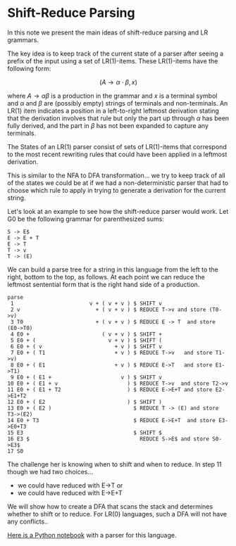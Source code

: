 # Shift-Reduce Parsing


In this note we present the main ideas of shift-reduce parsing and LR grammars.

The key idea is to keep track of the current state of a parser after seeing a prefix of the input
using a set of LR(1)-items.  These LR(1)-items have the following form:

$$(A \rightarrow \alpha \cdot \beta , x)$$

where $A \rightarrow \alpha\beta$ is a production in the grammar and $x$ is a terminal symbol
and $\alpha$ and $\beta$ are (possibly empty) strings of terminals and non-terminals. An LR(1) item
indicates a position in a left-to-right leftmost derivation stating that the derivation involves
that rule but only the part up through $\alpha$ has been fully derived, and the part in $\beta$
has not been expanded to capture any terminals.

The States of an LR(1) parser consist of sets of LR(1)-items that correspond to the most recent
rewriting rules that could have been applied in a leftmost derivation.

This is similar to the NFA to DFA transformation... we try to keep track of all of the states
we could be at if we had a non-deterministic parser that had to choose which rule to apply
in trying to generate a derivation for the current string. 

Let's look at an example to see how the shift-reduce parser would work.
Let G0 be the following grammar for parenthesized sums:
```
S -> E$
E -> E + T
E -> T
T -> v
T -> (E)
```
We can build a parse tree for a string in this language from the left to the right, bottom to the top, as follows.
At each point we can reduce the leftmost sentential form that is the right hand side of a production. 
```
parse
 1                        v + ( v + v ) $ SHIFT v
 2 v                        + ( v + v ) $ REDUCE T->v and store (T0->v) 
 3 T0                       + ( v + v ) $ REDUCE E -> T  and store (E0->T0)
 4 E0 +                       ( v + v ) $ SHIFT +
 5 E0 + (                       v + v ) $ SHIFT (
 6 E0 + ( v                       + v ) $ SHIFT v
 7 E0 + ( T1                      + v ) $ REDUCE T->v   and store T1->v)
 8 E0 + ( E1                      + v ) $ REDUCE E->T   and store E1->T1)
 9 E0 + ( E1 +                      v ) $ SHIFT v
10 E0 + ( E1 + v                      ) $ REDUCE T->v  and store T2->v
11 E0 + ( E1 + T2                     ) $ REDUCE E->E+T and store E2->E1+T2
12 E0 + ( E2                          ) $ SHIFT )
13 E0 + ( E2 )                          $ REDUCE T -> (E) and store T3->(E2)
14 E0 + T3                              $ REDUCE E->E+T  and store E3->E0+T3
15 E3                                   $ SHIFT $
16 E3 $                                   REDUCE S->E$ and store S0->E3$
17 S0
```
The challenge her is knowing when to shift and when to reduce. 
In step 11 though we had two choices... 
* we could have reduced with E->T  or
* we could have reduced with E->E+T

We will show how to create a DFA that scans the stack and determines whether to shift or to reduce.
For LR(0) languages, such a DFA will not have any conflicts..

[Here is a Python notebook](./LR0.ipynb)  with a parser for this language.





